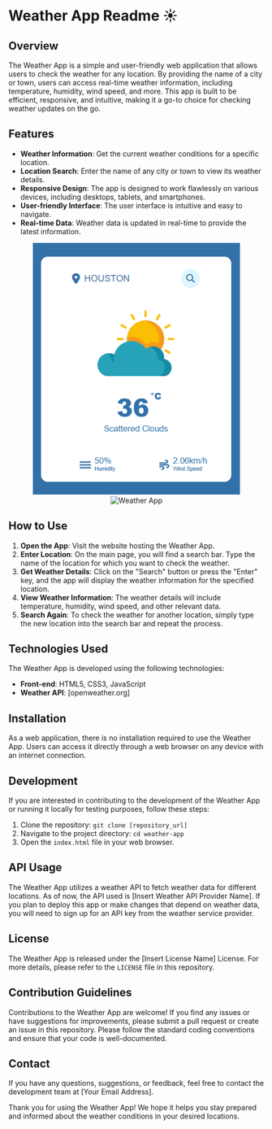

# Weather App Readme ☀️

## Overview

The Weather App is a simple and user-friendly web application that allows users to check the weather for any location. By providing the name of a city or town, users can access real-time weather information, including temperature, humidity, wind speed, and more. This app is built to be efficient, responsive, and intuitive, making it a go-to choice for checking weather updates on the go.

## Features

- **Weather Information**: Get the current weather conditions for a specific location.
- **Location Search**: Enter the name of any city or town to view its weather details.
- **Responsive Design**: The app is designed to work flawlessly on various devices, including desktops, tablets, and smartphones.
- **User-friendly Interface**: The user interface is intuitive and easy to navigate.
- **Real-time Data**: Weather data is updated in real-time to provide the latest information.
<div align='center'>
  <img src="images/demo1.png" alt="Weather App">
  <img src="imgaes/demo2.png" alt="Weather App">
</div>

## How to Use

1. **Open the App**: Visit the website hosting the Weather App.
2. **Enter Location**: On the main page, you will find a search bar. Type the name of the location for which you want to check the weather.
3. **Get Weather Details**: Click on the "Search" button or press the "Enter" key, and the app will display the weather information for the specified location.
4. **View Weather Information**: The weather details will include temperature, humidity, wind speed, and other relevant data.
5. **Search Again**: To check the weather for another location, simply type the new location into the search bar and repeat the process.

## Technologies Used

The Weather App is developed using the following technologies:

- **Front-end**: HTML5, CSS3, JavaScript
- **Weather API**: [openweather.org]

## Installation

As a web application, there is no installation required to use the Weather App. Users can access it directly through a web browser on any device with an internet connection.

## Development

If you are interested in contributing to the development of the Weather App or running it locally for testing purposes, follow these steps:

1. Clone the repository: `git clone [repository_url]`
2. Navigate to the project directory: `cd weather-app`
3. Open the `index.html` file in your web browser.

## API Usage

The Weather App utilizes a weather API to fetch weather data for different locations. As of now, the API used is [Insert Weather API Provider Name]. If you plan to deploy this app or make changes that depend on weather data, you will need to sign up for an API key from the weather service provider.

## License

The Weather App is released under the [Insert License Name] License. For more details, please refer to the `LICENSE` file in this repository.

## Contribution Guidelines

Contributions to the Weather App are welcome! If you find any issues or have suggestions for improvements, please submit a pull request or create an issue in this repository. Please follow the standard coding conventions and ensure that your code is well-documented.

## Contact

If you have any questions, suggestions, or feedback, feel free to contact the development team at [Your Email Address].

Thank you for using the Weather App! We hope it helps you stay prepared and informed about the weather conditions in your desired locations.
